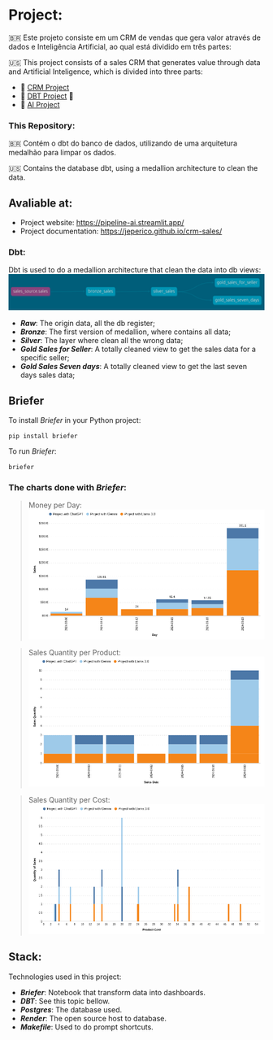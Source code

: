 # Project:

:brazil: Este projeto consiste em um CRM de vendas que gera valor através de dados e Inteligência Artificial, ao qual está dividido em três partes:

:us: This project consists of a sales CRM that generates value through data and Artificial Inteligence, which is divided into three parts:


- :page_with_curl: [CRM Project](https://github.com/jeperico/crm-sales)
- :file_folder: [DBT Project](https://github.com/jeperico/dbt-sales) :pushpin:
- :robot: [AI Project](https://github.com/jeperico/ai-sales)


### This Repository:

:brazil: Contém o dbt do banco de dados, utilizando de uma arquitetura medalhão para limpar os dados.

:us: Contains the database dbt, using a medallion architecture to clean the data.


## Avaliable at:

* Project website: https://pipeline-ai.streamlit.app/
* Project documentation: https://jeperico.github.io/crm-sales/


### Dbt:

Dbt is used to do a medallion architecture that clean the data into db views:
![Medallion Architecture](charts/medallion-architecture.png)

* ***Raw***: The origin data, all the db register;
* ***Bronze***: The first version of medallion, where contains all data;
* ***Silver***: The layer where clean all the wrong data;
* ***Gold Sales for Seller***: A totally cleaned view to get the sales data for a specific seller;
* ***Gold Sales Seven days***: A totally cleaned view to get the last seven days sales data;


## Briefer

To install _Briefer_ in your Python project:
```
pip install briefer
```
To run _Briefer_:

```
briefer
```

### The charts done with _Briefer_:
> Money per Day:
![Money per Day](charts/money-per-day.png)

> Sales Quantity per Product:
![Sales Quantity per Product](charts/sales-quantity-per-product.png)

> Sales Quantity per Cost:
![Sales Quantity per Cost](charts/sales-quantity-per-cost.png)


## Stack:
Technologies used in this project:

* ***Briefer***: Notebook that transform data into dashboards.
* ***DBT***: See this topic bellow.
* ***Postgres***: The database used.
* ***Render***: The open source host to database.
* ***Makefile***: Used to do prompt shortcuts.

